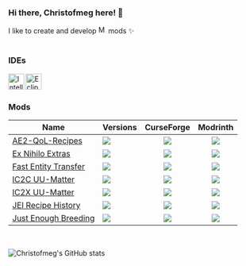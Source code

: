 ### Hi there, Christofmeg here! 👋
I like to create and develop [<img alt="Minecraft" width="16px" src="https://icons.iconarchive.com/icons/papirus-team/papirus-apps/512/minecraft-icon.png"/>](https://www.minecraft.net/) mods :sparkles:
<br/>
<br/>

### IDEs
[<img align="left" alt="Intellij" width="32px" src="https://icons.iconarchive.com/icons/papirus-team/papirus-apps/512/intellij-icon.png"/>](https://www.jetbrains.com/idea/)[<img align="left" alt="Eclipse" width="32px" src="https://icons.iconarchive.com/icons/papirus-team/papirus-apps/512/eclipse-icon.png"/>](https://www.eclipse.org)
<br/>
<br/>

### Mods
| Name | Versions | CurseForge | Modrinth |
| ----------- | ----------- | ----------- | ----------- |
| <a href="https://github.com/Lafen99/AE2-QoL-Recipes">AE2-QoL-Recipes</a> | <a href="https://www.curseforge.com/minecraft/mc-mods/ae2-qol-recipes"><img src="http://cf.way2muchnoise.eu/versions/907026.svg" style="max-width:100%;"></a> | <div align="center"> <a href="https://www.curseforge.com/minecraft/mc-mods/ae2-qol-recipes"><img src="https://cf.way2muchnoise.eu/907026.svg" style="max-width:100%;"></a> </div> | <div id="modrinth" align="center"> <a href="https://modrinth.com/mod/ae2-qol-recipes"><img src="https://img.shields.io/modrinth/dt/K7VSm2YY" style="max-width:100%;"></a> </div> 
| <a href="https://github.com/Christofmeg/ExNihiloExtras">Ex Nihilo Extras</a> | <a href="https://www.curseforge.com/minecraft/mc-mods/ex-nihilo-extras"><img src="http://cf.way2muchnoise.eu/versions/897084.svg" style="max-width:100%;"></a> | <div align="center"> <a href="https://www.curseforge.com/minecraft/mc-mods/ex-nihilo-extras"><img src="https://cf.way2muchnoise.eu/897084.svg" style="max-width:100%;"></a> </div> | <div id="modrinth" align="center"> <a href="https://modrinth.com/mod/ex-nihilo-extras"><img src="https://img.shields.io/modrinth/dt/df69gHGo" style="max-width:100%;"></a> </div> 
| <a href="https://github.com/Christofmeg/FastEntityTransfer">Fast Entity Transfer</a> | <a href="https://www.curseforge.com/minecraft/mc-mods/fastentitytransfer"><img src="http://cf.way2muchnoise.eu/versions/828407.svg" style="max-width:100%;"> | <div align="center"> <a href="https://www.curseforge.com/minecraft/mc-mods/fastentitytransfer"><img src="https://cf.way2muchnoise.eu/828407.svg" style="max-width:100%;"></a> </div> | <div id="curseforge" align="center"> <a href="https://modrinth.com/mod/fastentitytransfer"><img src="https://img.shields.io/modrinth/dt/inmPbeHN" style="max-width:100%;"></a> </div> 
| <a href="https://github.com/Christofmeg/IC2C-UU-Matter">IC2C UU-Matter</a> | <a href="https://www.curseforge.com/minecraft/mc-mods/ic2cuumatter"><img src="http://cf.way2muchnoise.eu/versions/827219.svg" style="max-width:100%;"> </a> | <div align="center"> <a href="https://www.curseforge.com/minecraft/mc-mods/ic2cuumatter"><img src="https://cf.way2muchnoise.eu/827219.svg" style="max-width:100%;"></a> </div> | <div  align="center"> <a href="https://modrinth.com/mod/ic2cuumatter"><img src="https://img.shields.io/modrinth/dt/FOVCOVzb" style="max-width:100%;"></a> </div> 
| <a href="https://github.com/Christofmeg/IC2X-UU-Matter">IC2X UU-Matter</a> | <a href="https://www.curseforge.com/minecraft/mc-mods/ic2xuumatter"><img src="http://cf.way2muchnoise.eu/versions/851120.svg" style="max-width:100%;"></a> | <div align="center"> <a href="https://www.curseforge.com/minecraft/mc-mods/ic2xuumatter"><img src="https://cf.way2muchnoise.eu/851120.svg" style="max-width:100%;"></a> </div> | <div  align="center"> <a href="https://modrinth.com/mod/ic2xuumatter"><img src="https://img.shields.io/modrinth/dt/47X9IMcP" style="max-width:100%;"></a> </div> 
| <a href="https://github.com/Christofmeg/JEI-Recipe-History">JEI Recipe History</a> | <a href="https://www.curseforge.com/minecraft/mc-mods/jei-recipe-history"><img src="http://cf.way2muchnoise.eu/versions/856893.svg" style="max-width:100%;"></a> | <div align="center"> <a href="https://www.curseforge.com/minecraft/mc-mods/jei-recipe-history"><img src="https://cf.way2muchnoise.eu/856893.svg" style="max-width:100%;"></a> </div> | <div id="modrinth" align="center"> <a href="https://modrinth.com/mod/jei-recipe-history"><img src="https://img.shields.io/modrinth/dt/Elnre0D7" style="max-width:100%;"></a> </div> 
| <a href="https://github.com/Christofmeg/JustEnoughBreeding">Just Enough Breeding</a> | <a href="https://www.curseforge.com/minecraft/mc-mods/justenoughbreeding"><img src="http://cf.way2muchnoise.eu/versions/899386.svg" style="max-width:100%;"></a> | <div align="center"> <a href="https://www.curseforge.com/minecraft/mc-mods/justenoughbreeding"><img src="https://cf.way2muchnoise.eu/899386.svg" style="max-width:100%;"></a> </div> | <div id="modrinth" align="center"> <a href="https://modrinth.com/mod/justenoughbreeding"><img src="https://img.shields.io/modrinth/dt/9Pk89J3g" style="max-width:100%;"></a> </div> 






<!---
</div>

"Something went wrong! file an issue at https://tiny.one/readme-stats
Maximum retries exceeded Please add an env variable called PAT_1 with your github token in vercel"
-->
<br/>
  
![Christofmeg's GitHub stats](https://github-readme-stats.vercel.app/api?username=Christofmeg&show_icons=true&theme=transparent)
